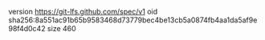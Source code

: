 version https://git-lfs.github.com/spec/v1
oid sha256:8a551ac91b65b9583468d73779bec4be13cb5a0874fb4aa1da5af9e98f4d0c42
size 460
